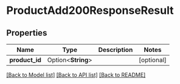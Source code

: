 # ProductAdd200ResponseResult

## Properties

Name | Type | Description | Notes
------------ | ------------- | ------------- | -------------
**product_id** | Option<**String**> |  | [optional]

[[Back to Model list]](../README.md#documentation-for-models) [[Back to API list]](../README.md#documentation-for-api-endpoints) [[Back to README]](../README.md)


